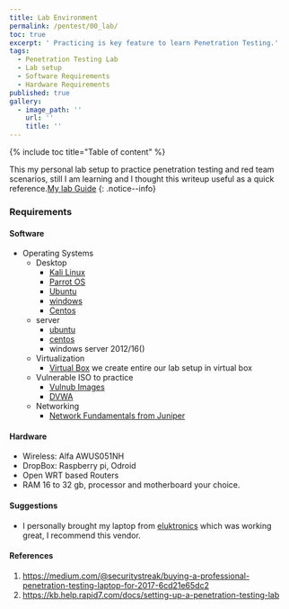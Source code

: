 ```yaml
---
title: Lab Environment
permalink: /pentest/00_lab/
toc: true
excerpt: ' Practicing is key feature to learn Penetration Testing.'
tags:
  - Penetration Testing Lab
  - Lab setup
  - Software Requirements
  - Hardware Requirements
published: true
gallery:
  - image_path: ''
    url: ''
    title: ''
---
```


{% include toc title="Table of content" %}

This my personal lab setup to practice penetration testing and red team scenarios, still I am learning and I thought this writeup useful as a quick reference.[My lab Guide](https://github.com/mohareti/D0CuM3n7s/blob/master/pentest_lab_configuration.pdf)
{: .notice--info}

### Requirements

#### Software
- Operating Systems
  - Desktop
    - [Kali Linux](https://www.kali.org)
    - [Parrot OS](https://www.parrotsec.org)
    - [Ubuntu](https://www.ubuntu.com/download/desktop)
    - [windows](https://www.microsoft.com/en-us/software-download/windows10)
    - [Centos](https://www.centos.org/download/)
  - server
    - [ubuntu](https://www.ubuntu.com/download/server)
    - [centos](https://www.centos.org/download/)
    - windows server 2012/16()
  - Virtualization
    - [Virtual Box](https://www.virtualbox.org) we create entire our lab setup in virtual box
  - Vulnerable ISO to practice
    - [Vulnub Images](https://www.vulnhub.com)
    - [DVWA](www.dvwa.co.uk)
  - Networking
  	- [Network Fundamentals from Juniper](https://learningportal.juniper.net/juniper/user_activity_info.aspx?id=769)


#### Hardware
- Wireless: Alfa AWUS051NH
- DropBox: Raspberry pi, Odroid
- Open WRT based Routers
- RAM 16 to 32 gb, processor and motherboard your choice.

#### Suggestions
- I personally brought my laptop from [eluktronics](https://www.eluktronics.com) which was working great, I recommend this vendor.

#### References
1. https://medium.com/@securitystreak/buying-a-professional-penetration-testing-laptop-for-2017-6cd21e65dc2
2. https://kb.help.rapid7.com/docs/setting-up-a-penetration-testing-lab

